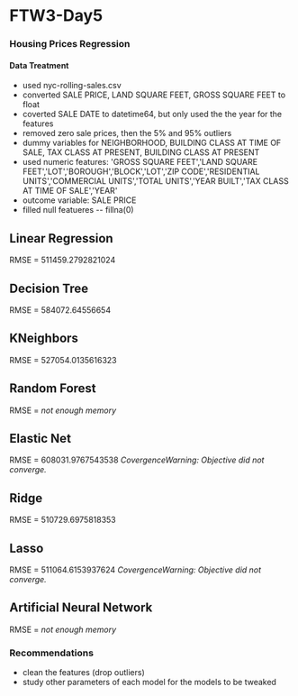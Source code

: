 # FTW3-Day5
### Housing Prices Regression

#### Data Treatment 
- used nyc-rolling-sales.csv
- converted SALE PRICE, LAND SQUARE FEET, GROSS SQUARE FEET to float
- coverted SALE DATE to datetime64, but only used the the year for the features
- removed zero sale prices, then the 5% and 95% outliers
- dummy variables for NEIGHBORHOOD, BUILDING CLASS AT TIME OF SALE, TAX CLASS AT PRESENT, BUILDING CLASS AT PRESENT
- used numeric features: 'GROSS SQUARE FEET','LAND SQUARE FEET','LOT','BOROUGH','BLOCK','LOT','ZIP CODE','RESIDENTIAL UNITS','COMMERCIAL UNITS','TOTAL UNITS','YEAR BUILT','TAX CLASS AT TIME OF SALE','YEAR'
- outcome variable: SALE PRICE
- filled null featueres -- fillna(0)

## Linear Regression
RMSE = 511459.2792821024

## Decision Tree
RMSE = 584072.64556654

## KNeighbors
RMSE = 527054.0135616323

## Random Forest
RMSE = _not enough memory_

## Elastic Net
RMSE = 608031.9767543538
_CovergenceWarning: Objective did not converge._

## Ridge
RMSE = 510729.6975818353

## Lasso
RMSE = 511064.6153937624
_CovergenceWarning: Objective did not converge._

## Artificial Neural Network
RMSE = _not enough memory_

### Recommendations
- clean the features (drop outliers)
- study other parameters of each model for the models to be tweaked

